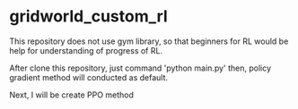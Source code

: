 # gridworld_custom_rl

This repository does not use gym library, so that beginners for RL would be help for understanding of progress of RL.

After clone this repository, just command 'python main.py' then, policy gradient method will conducted as default.

Next, I will be create PPO method
